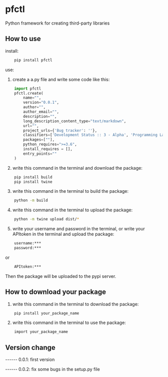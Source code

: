 # pfctl

Python framework for creating third-party libraries

## How to use

install:

```bash
    pip install pfctl
```
use:
1. create a a.py file and write some code like this:
```python
    import pfctl
    pfctl.create(
        name="",
        version="0.0.1",
        author="",
        author_email="",
        description="",
        long_description_content_type="text/markdown",
        url="",
        project_urls={'Bug tracker': ''},
        classifiers=['Development Status :: 3 - Alpha', 'Programming Language :: Python :: 3', 'License :: OSI Approved :: MIT License', 'Operating System :: OS Independent'],
        packages=[""],
        python_requires=">=3.6",
        install_requires = [],
        entry_points=""
    )
```

2. write this command in the terminal and download the package:
```bash
    pip install build
    pip install twine
```

3. write this command in the terminal to build the package:
```bash
    python -m build
```

4. write this command in the terminal to upload the package:
```bash
    python -m twine upload dist/*
```

5. write your username and password in the terminal, or write your APItoken in the terminal and upload the package:
```bash
    username:***
    password:***
```
or
```bash
    APItoken:***
```

Then the package will be uploaded to the pypi server.

## How to download your package

1. write this command in the terminal to download the package:
```bash
    pip install your_package_name
```

2. write this command in the terminal to use the package:
```bash
    import your_package_name
```

## Version change

------ 0.0.1: first version

------ 0.0.2: fix some bugs in the setup.py file